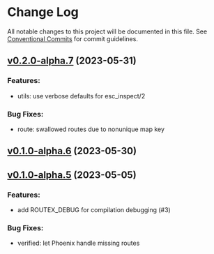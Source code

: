 # Change Log

All notable changes to this project will be documented in this file.
See [Conventional Commits](Https://conventionalcommits.org) for commit guidelines.

<!-- changelog -->

## [v0.2.0-alpha.7](https://github.com/BartOtten/routex/compare/v0.1.0-alpha.7...v0.2.0-alpha.7) (2023-05-31)




### Features:

* utils: use verbose defaults for esc_inspect/2

### Bug Fixes:

* route: swallowed routes due to nonunique map key

## [v0.1.0-alpha.6](https://github.com/BartOtten/routex/compare/v0.1.0-alpha.5...v0.1.0-alpha.6) (2023-05-30)




## [v0.1.0-alpha.5](https://github.com/BartOtten/routex/compare/v0.1.0-alpha.5...v0.1.0-alpha.5) (2023-05-05)




### Features:

* add ROUTEX_DEBUG for compilation debugging (#3)

### Bug Fixes:

* verified: let Phoenix handle missing routes
